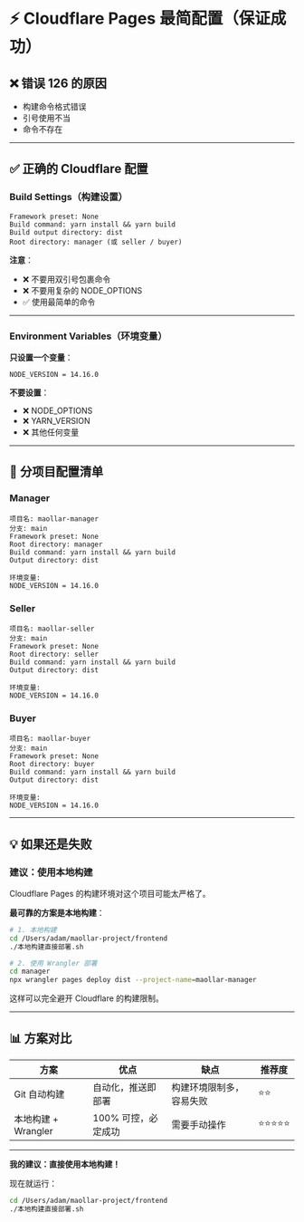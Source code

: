 # ⚡ Cloudflare Pages 最简配置（保证成功）

## ❌ 错误 126 的原因

- 构建命令格式错误
- 引号使用不当
- 命令不存在

---

## ✅ 正确的 Cloudflare 配置

### Build Settings（构建设置）

```
Framework preset: None
Build command: yarn install && yarn build
Build output directory: dist
Root directory: manager (或 seller / buyer)
```

**注意**：
- ❌ 不要用双引号包裹命令
- ❌ 不要用复杂的 NODE_OPTIONS
- ✅ 使用最简单的命令

---

### Environment Variables（环境变量）

**只设置一个变量**：

```
NODE_VERSION = 14.16.0
```

**不要设置**：
- ❌ NODE_OPTIONS
- ❌ YARN_VERSION
- ❌ 其他任何变量

---

## 🎯 分项目配置清单

### Manager
```
项目名: maollar-manager
分支: main
Framework preset: None
Root directory: manager
Build command: yarn install && yarn build
Output directory: dist

环境变量:
NODE_VERSION = 14.16.0
```

### Seller
```
项目名: maollar-seller
分支: main
Framework preset: None
Root directory: seller
Build command: yarn install && yarn build
Output directory: dist

环境变量:
NODE_VERSION = 14.16.0
```

### Buyer
```
项目名: maollar-buyer
分支: main
Framework preset: None
Root directory: buyer
Build command: yarn install && yarn build
Output directory: dist

环境变量:
NODE_VERSION = 14.16.0
```

---

## 💡 如果还是失败

### 建议：使用本地构建

Cloudflare Pages 的构建环境对这个项目可能太严格了。

**最可靠的方案是本地构建**：

```bash
# 1. 本地构建
cd /Users/adam/maollar-project/frontend
./本地构建直接部署.sh

# 2. 使用 Wrangler 部署
cd manager
npx wrangler pages deploy dist --project-name=maollar-manager
```

这样可以完全避开 Cloudflare 的构建限制。

---

## 📊 方案对比

| 方案 | 优点 | 缺点 | 推荐度 |
|------|------|------|--------|
| Git 自动构建 | 自动化，推送即部署 | 构建环境限制多，容易失败 | ⭐⭐ |
| 本地构建 + Wrangler | 100% 可控，必定成功 | 需要手动操作 | ⭐⭐⭐⭐⭐ |

---

**我的建议：直接使用本地构建！**

现在就运行：
```bash
cd /Users/adam/maollar-project/frontend
./本地构建直接部署.sh
```
